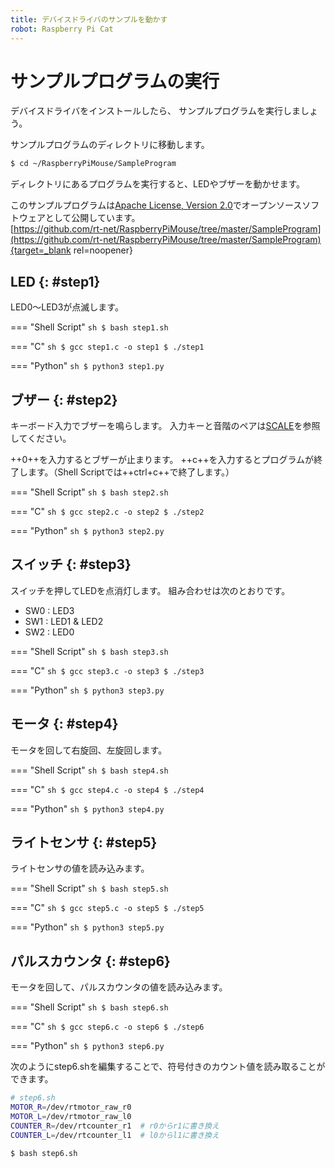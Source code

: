 ```yaml
---
title: デバイスドライバのサンプルを動かす
robot: Raspberry Pi Cat
---
```


# サンプルプログラムの実行

デバイスドライバをインストールしたら、
サンプルプログラムを実行しましょう。

サンプルプログラムのディレクトリに移動します。

```sh
$ cd ~/RaspberryPiMouse/SampleProgram
```

ディレクトリにあるプログラムを実行すると、LEDやブザーを動かせます。

このサンプルプログラムは[Apache License, Version 2.0](https://www.apache.org/licenses/LICENSE-2.0)でオープンソースソフトウェアとして公開しています。  
[https://github.com/rt-net/RaspberryPiMouse/tree/master/SampleProgram](https://github.com/rt-net/RaspberryPiMouse/tree/master/SampleProgram){target=_blank rel=noopener}

## LED {: #step1}

LED0〜LED3が点滅します。

=== "Shell Script"
    ```sh
    $ bash step1.sh
    ```

=== "C"
    ```sh
    $ gcc step1.c -o step1
    $ ./step1
    ```

=== "Python"
    ```sh
    $ python3 step1.py
    ```

## ブザー {: #step2}

キーボード入力でブザーを鳴らします。 入力キーと音階のペアは[SCALE](https://github.com/rt-net/RaspberryPiMouse/blob/master/SampleProgram/SCALE)を参照してください。

++0++を入力するとブザーが止まります。 ++c++を入力するとプログラムが終了します。（Shell Scriptでは++ctrl+c++で終了します。）

=== "Shell Script"
    ```sh
    $ bash step2.sh
    ```

=== "C"
    ```sh
    $ gcc step2.c -o step2
    $ ./step2
    ```

=== "Python"
    ```sh
    $ python3 step2.py
    ```

## スイッチ {: #step3}

スイッチを押してLEDを点消灯します。 組み合わせは次のとおりです。

* SW0 : LED3
* SW1 : LED1 & LED2
* SW2 : LED0

=== "Shell Script"
    ```sh
    $ bash step3.sh
    ```

=== "C"
    ```sh
    $ gcc step3.c -o step3
    $ ./step3
    ```

=== "Python"
    ```sh
    $ python3 step3.py
    ```

## モータ {: #step4}

モータを回して右旋回、左旋回します。

=== "Shell Script"
    ```sh
    $ bash step4.sh
    ```

=== "C"
    ```sh
    $ gcc step4.c -o step4
    $ ./step4
    ```

=== "Python"
    ```sh
    $ python3 step4.py
    ```

## ライトセンサ {: #step5}

ライトセンサの値を読み込みます。

=== "Shell Script"
    ```sh
    $ bash step5.sh
    ```

=== "C"
    ```sh
    $ gcc step5.c -o step5
    $ ./step5
    ```

=== "Python"
    ```sh
    $ python3 step5.py
    ```

## パルスカウンタ {: #step6}

モータを回して、パルスカウンタの値を読み込みます。

=== "Shell Script"
    ```sh
    $ bash step6.sh
    ```

=== "C"
    ```sh
    $ gcc step6.c -o step6
    $ ./step6
    ```

=== "Python"
    ```sh
    $ python3 step6.py
    ```

次のようにstep6.shを編集することで、符号付きのカウント値を読み取ることができます。

```sh
# step6.sh
MOTOR_R=/dev/rtmotor_raw_r0
MOTOR_L=/dev/rtmotor_raw_l0
COUNTER_R=/dev/rtcounter_r1  # r0からr1に書き換え
COUNTER_L=/dev/rtcounter_l1  # l0からl1に書き換え
```

```sh
$ bash step6.sh
```